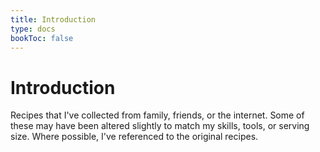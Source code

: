 ```yaml
---
title: Introduction
type: docs
bookToc: false
---
```


# Introduction

Recipes that I've collected from family, friends, or the internet. Some of these may have been altered slightly to match my skills,  tools, or serving size. Where possible, I've referenced to the original recipes.
